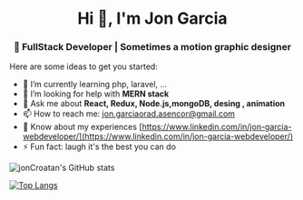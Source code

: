 <h1 align="center">Hi 👋, I'm Jon Garcia</h1>
<h3 align="center">👾 FullStack Developer | Sometimes a motion graphic designer</h3>



Here are some ideas to get you started:


- 🌱 I’m currently learning  php, laravel, ...
- 🤔 I’m looking for help with **MERN stack**
- 💬 Ask me about **React, Redux, Node.js,mongoDB, desing , animation**
- 📫 How to reach me: jon.garciaorad.asencor@gmail.com 
- 📄 Know about my experiences [https://www.linkedin.com/in/jon-garcia-webdeveloper/](https://www.linkedin.com/in/jon-garcia-webdeveloper/)
- ⚡ Fun fact: laugh it's the best you can do




![jonCroatan's GitHub stats](https://github-readme-stats.vercel.app/api?username=jonCroatanUto&show_icons=true&&bg_color=30,e96443,904e95&title_color=fff&text_color=fff&theme=merko)



[![Top Langs](https://github-readme-stats.vercel.app/api/top-langs/?username=jonCroatanUto&langs_count=6)](https://github.com/jonCroatanUto/github-readme-stats)




